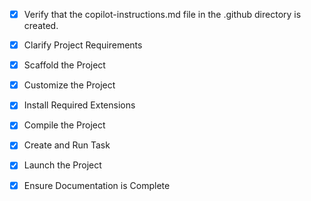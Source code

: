 <!-- Use this file to provide workspace-specific custom instructions to Copilot. For more details, visit https://code.visualstudio.com/docs/copilot/copilot-customization#_use-a-githubcopilotinstructionsmd-file -->
- [x] Verify that the copilot-instructions.md file in the .github directory is created.

- [x] Clarify Project Requirements
	<!-- Full-stack todo web application with React frontend, Node.js/Express backend, PostgreSQL database, Docker containerization, and GitHub integration. Features: add, delete, modify todo items with deployment capabilities. -->

- [x] Scaffold the Project
	<!-- Created complete project structure with frontend (React/Vite), backend (Node.js/Express), database (PostgreSQL), Docker configuration, and GitHub workflows. -->

- [x] Customize the Project
	<!-- Customized with complete todo functionality: add/edit/delete todos, responsive UI, Docker deployment, PostgreSQL integration, and CI/CD pipeline. -->

- [x] Install Required Extensions
	<!-- No specific extensions required for this project type. -->

- [x] Compile the Project
	<!-- Installed all dependencies successfully. Backend and frontend packages installed. -->

- [x] Create and Run Task
	<!-- Project uses Docker Compose for orchestration. Development environment can be started with `docker-compose up --build`. -->

- [x] Launch the Project
	<!-- Project ready to launch. Use `docker-compose up --build` to start all services, or run frontend/backend separately for development. -->

- [x] Ensure Documentation is Complete
	<!-- README.md and deployment guide created. Git repository initialized with main and dev branches. All documentation complete. -->
